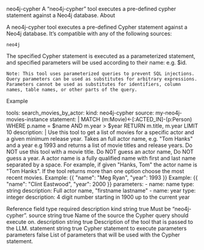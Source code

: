 neo4j-cypher
A “neo4j-cypher” tool executes a pre-defined cypher statement against a Neo4j database.
About

A neo4j-cypher tool executes a pre-defined Cypher statement against a Neo4j database. It’s compatible with any of the following sources:

    neo4j

The specified Cypher statement is executed as a parameterized statement, and specified parameters will be used according to their name: e.g. $id.

    Note: This tool uses parameterized queries to prevent SQL injections. Query parameters can be used as substitutes for arbitrary expressions. Parameters cannot be used as substitutes for identifiers, column names, table names, or other parts of the query.

Example

tools:
 search_movies_by_actor:
    kind: neo4j-cypher
    source: my-neo4j-movies-instance
    statement: |
      MATCH (m:Movie)<-[:ACTED_IN]-(p:Person)
      WHERE p.name = $name AND m.year > $year
      RETURN m.title, m.year
      LIMIT 10
    description: |
      Use this tool to get a list of movies for a specific actor and a given minimum release year.
      Takes an full actor name, e.g. "Tom Hanks" and a year e.g 1993 and returns a list of movie titles and release years.
      Do NOT use this tool with a movie title. Do NOT guess an actor name, Do NOT guess a year.
      A actor name is a fully qualified name with first and last name separated by a space.
      For example, if given "Hanks, Tom" the actor name is "Tom Hanks".
      If the tool returns more than one option choose the most recent movies.
      Example:
      {{
          "name": "Meg Ryan",
          "year": 1993
      }}
      Example:
      {{
          "name": "Clint Eastwood",
          "year": 2000
      }}
    parameters:
      - name: name
        type: string
        description: Full actor name, "firstname lastname"
      - name: year
        type: integer
        description: 4 digit number starting in 1900 up to the current year 

Reference
field	type	required	description
kind	string	true	Must be “neo4j-cypher”.
source	string	true	Name of the source the Cypher query should execute on.
description	string	true	Description of the tool that is passed to the LLM.
statement	string	true	Cypher statement to execute
parameters	parameters	false	List of parameters that will be used with the Cypher statement.
